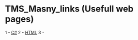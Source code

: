 # TMS_Masny_links (Usefull web pages)

1 - [C#](https://github.com/Hamidalion/TMS_Masny_links/blob/master/Docs/C%23.md)
2 - [HTML](https://github.com/Hamidalion/TMS_Masny_links/blob/master/Docs/html.md)
3 - 

